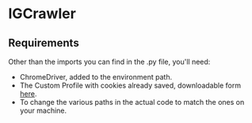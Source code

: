 # IGCrawler

## Requirements

Other than the imports you can find in the .py file, you'll need:

- ChromeDriver, added to the environment path.
- The Custom Profile with cookies already saved, downloadable form [here](https://drive.google.com/drive/u/3/folders/1WYI27LcdFUJ7JMnuXAoaUIVamg-lH1KW).
- To change the various paths in the actual code to match the ones on your machine.
